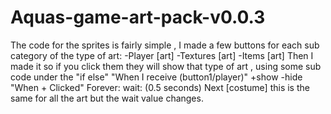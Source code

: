 # Aquas-game-art-pack-v0.0.3
The code for the sprites is fairly simple , I made a few buttons for each sub category of the type of art: -Player [art] -Textures [art] -Items [art] Then I made it so if you click them they will show that type of art , using some sub code under the "if else" "When I receive (button1/player)" +show -hide "When + Clicked" Forever: wait: (0.5 seconds) Next [costume] this is the same for all the art but the wait value changes.

